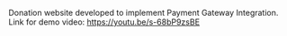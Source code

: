 Donation website developed to implement Payment Gateway Integration.
Link for demo video: https://youtu.be/s-68bP9zsBE
